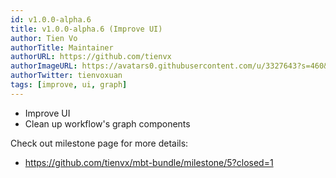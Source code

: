 ```yaml
---
id: v1.0.0-alpha.6
title: v1.0.0-alpha.6 (Improve UI)
author: Tien Vo
authorTitle: Maintainer
authorURL: https://github.com/tienvx
authorImageURL: https://avatars0.githubusercontent.com/u/3327643?s=460&v=4
authorTwitter: tienvoxuan
tags: [improve, ui, graph]
---
```


* Improve UI
* Clean up workflow's graph components

Check out milestone page for more details:
* https://github.com/tienvx/mbt-bundle/milestone/5?closed=1
